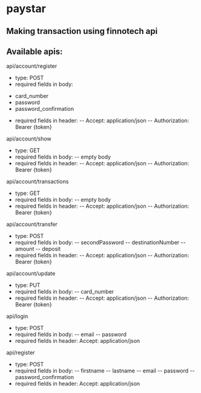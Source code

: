 # paystar

## Making transaction using finnotech api

## Available apis:

api/account/register
* type: POST
* required fields in body:
- card_number
- password
- password_confirmation
* required fields in header:
-- Accept: application/json
-- Authorization: Bearer {token}


api/account/show
* type: GET
* required fields in body:
-- empty body
* required fields in header:
-- Accept: application/json
-- Authorization: Bearer {token}


api/account/transactions
* type: GET
* required fields in body:
-- empty body
* required fields in header:
-- Accept: application/json
-- Authorization: Bearer {token}


api/account/transfer
* type: POST
* required fields in body:
-- secondPassword
-- destinationNumber
-- amount
-- deposit
* required fields in header:
-- Accept: application/json
-- Authorization: Bearer {token}

api/account/update
* type: PUT
* required fields in body:
-- card_number
* required fields in header:
-- Accept: application/json
-- Authorization: Bearer {token}


api/login
* type: POST
* required fields in body:
-- email
-- password
* required fields in header:
Accept: application/json


api/register
* type: POST
* required fields in body:
-- firstname
-- lastname
-- email
-- password
-- password_confirmation
* required fields in header:
Accept: application/json

